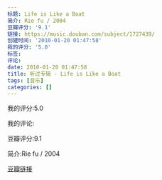 ```yaml
---
标题: Life is Like a Boat
简介: Rie fu / 2004
豆瓣评分: '9.1'
链接: https://music.douban.com/subject/1727439/
创建时间: '2010-01-20 01:47:58'
我的评分: '5.0'
标签:
评论:
date: 2010-01-20 01:47:58
title: 听过专辑 - Life is Like a Boat
tags: [音乐]
categories: []
---
```


我的评分:5.0

我的评论:

豆瓣评分:9.1

简介:Rie fu / 2004

[豆瓣链接](https://music.douban.com/subject/1727439/)

